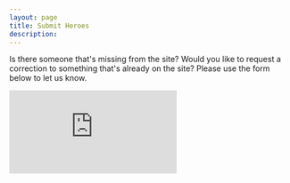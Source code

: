 ```yaml
---
layout: page
title: Submit Heroes
description: 
---
```


Is there someone that's missing from the site? Would you like to request a correction to something that's already on the site? Please use the form below to let us know.

<div class="usa-embed-container" aria-label="COVID-19 Hero Submission Form">
<iframe src="https://docs.google.com/forms/d/e/1FAIpQLSdkeEDnXtm8OQIRrGs_MOX6L4ts00L1AspN3zizFXfue_n9aQ/viewform" title="COVID-19 Hero Submission Form" frameborder="0"></frame>
</div>